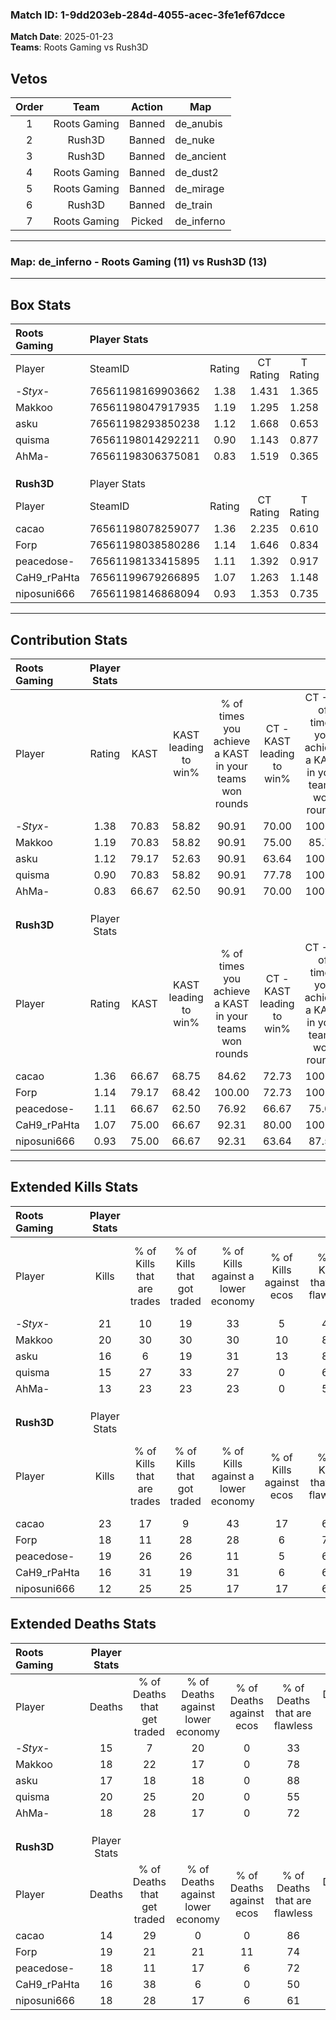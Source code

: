 ### Match ID: 1-9dd203eb-284d-4055-acec-3fe1ef67dcce  
**Match Date**: 2025-01-23  
**Teams**: Roots Gaming vs Rush3D  

## Vetos  

| Order | Team | Action | Map |
| :---: | :--: | :----: | --- |
| 1 | Roots Gaming | Banned | de_anubis |
| 2 | Rush3D | Banned | de_nuke |
| 3 | Rush3D | Banned | de_ancient |
| 4 | Roots Gaming | Banned | de_dust2 |
| 5 | Roots Gaming | Banned | de_mirage |
| 6 | Rush3D | Banned | de_train |
| 7 | Roots Gaming | Picked | de_inferno |

---  

### **Map**: de_inferno - Roots Gaming (11) vs Rush3D (13)  
---  

## Box Stats  

| **Roots Gaming** | Player Stats      |        |           |          |       |       |       |         |        |      |     |
| :- | :- | :-: | :-: | :-: | :-: | :-: | :-: | :-: | :-: | :-: | :-: |
| Player           | SteamID           | Rating | CT Rating | T Rating | KAST  |  ADR  | Kills | Assists | Deaths | K/D  | HS% |
| -_Styx_-         | 76561198169903662 |  1.38  |   1.431   |  1.365   | 70.83 | 106.3 |  21   |    8    |   15   | 1.40 | 61  |
| Makkoo           | 76561198047917935 |  1.19  |   1.295   |  1.258   | 70.83 | 77.8  |  20   |    9    |   18   | 1.11 | 25  |
| asku             | 76561198293850238 |  1.12  |   1.668   |  0.653   | 79.17 | 79.0  |  16   |    6    |   17   | 0.94 | 37  |
| quisma           | 76561198014292211 |  0.90  |   1.143   |  0.877   | 70.83 | 63.1  |  15   |    5    |   20   | 0.75 | 60  |
| AhMa-            | 76561198306375081 |  0.83  |   1.519   |  0.365   | 66.67 | 60.4  |  13   |    5    |   18   | 0.72 | 69  |
|                  |                   |        |           |          |       |       |       |         |        |      |     |
|                  |                   |        |           |          |       |       |       |         |        |      |     |
|                  |                   |        |           |          |       |       |       |         |        |      |     |
| **Rush3D**       | Player Stats      |        |           |          |       |       |       |         |        |      |     |
| Player           | SteamID           | Rating | CT Rating | T Rating | KAST  |  ADR  | Kills | Assists | Deaths | K/D  | HS% |
| cacao            | 76561198078259077 |  1.36  |   2.235   |  0.610   | 66.67 | 85.5  |  23   |    4    |   14   | 1.64 | 47  |
| Forp             | 76561198038580286 |  1.14  |   1.646   |  0.834   | 79.17 | 79.4  |  18   |    5    |   19   | 0.95 | 72  |
| peacedose-       | 76561198133415895 |  1.11  |   1.392   |  0.917   | 66.67 | 81.2  |  19   |    4    |   18   | 1.06 | 31  |
| CaH9_rPaHta      | 76561199679266895 |  1.07  |   1.263   |  1.148   | 75.00 | 66.7  |  16   |    7    |   16   | 1.00 | 68  |
| niposuni666      | 76561198146868094 |  0.93  |   1.353   |  0.735   | 75.00 | 76.8  |  12   |   11    |   18   | 0.67 | 33  |
---  

## Contribution Stats  

| **Roots Gaming** | Player Stats |       |                      |                                                        |                           |                                                             |                          |                                                            |
| :- | :-: | :-: | :-: | :-: | :-: | :-: | :-: | :-: |
| Player           |    Rating    | KAST  | KAST leading to win% | % of times you achieve a KAST in your teams won rounds | CT - KAST leading to win% | CT - % of times you achieve a KAST in your teams won rounds | T - KAST leading to win% | T - % of times you achieve a KAST in your teams won rounds |
| -_Styx_-         |     1.38     | 70.83 |        58.82         |                         90.91                          |           70.00           |                           100.00                            |          42.86           |                           75.00                            |
| Makkoo           |     1.19     | 70.83 |        58.82         |                         90.91                          |           75.00           |                            85.71                            |          44.44           |                           100.00                           |
| asku             |     1.12     | 79.17 |        52.63         |                         90.91                          |           63.64           |                           100.00                            |          37.50           |                           75.00                            |
| quisma           |     0.90     | 70.83 |        58.82         |                         90.91                          |           77.78           |                           100.00                            |          37.50           |                           75.00                            |
| AhMa-            |     0.83     | 66.67 |        62.50         |                         90.91                          |           70.00           |                           100.00                            |          50.00           |                           75.00                            |
|                  |              |       |                      |                                                        |                           |                                                             |                          |                                                            |
|                  |              |       |                      |                                                        |                           |                                                             |                          |                                                            |
|                  |              |       |                      |                                                        |                           |                                                             |                          |                                                            |
| **Rush3D**       | Player Stats |       |                      |                                                        |                           |                                                             |                          |                                                            |
| Player           |    Rating    | KAST  | KAST leading to win% | % of times you achieve a KAST in your teams won rounds | CT - KAST leading to win% | CT - % of times you achieve a KAST in your teams won rounds | T - KAST leading to win% | T - % of times you achieve a KAST in your teams won rounds |
| cacao            |     1.36     | 66.67 |        68.75         |                         84.62                          |           72.73           |                           100.00                            |          60.00           |                           60.00                            |
| Forp             |     1.14     | 79.17 |        68.42         |                         100.00                         |           72.73           |                           100.00                            |          62.50           |                           100.00                           |
| peacedose-       |     1.11     | 66.67 |        62.50         |                         76.92                          |           66.67           |                            75.00                            |          57.14           |                           80.00                            |
| CaH9_rPaHta      |     1.07     | 75.00 |        66.67         |                         92.31                          |           80.00           |                           100.00                            |          50.00           |                           80.00                            |
| niposuni666      |     0.93     | 75.00 |        66.67         |                         92.31                          |           63.64           |                            87.50                            |          71.43           |                           100.00                           |
---  

## Extended Kills Stats  

| **Roots Gaming** | Player Stats |                            |                            |                                    |                         |                              |                                 |                                       |                    |           |
| :- | :-: | :-: | :-: | :-: | :-: | :-: | :-: | :-: | :-: | :-: |
| Player           |    Kills     | % of Kills that are trades | % of Kills that got traded | % of Kills against a lower economy | % of Kills against ecos | % of Kills that are flawless | % of Kills that are close duels | % of Kills that are assisted by flash | Pistol Round Kills | AWP Kills |
| -_Styx_-         |      21      |             10             |             19             |                 33                 |            5            |              48              |               10                |                  14                   |         0          |     0     |
| Makkoo           |      20      |             30             |             30             |                 30                 |           10            |              85              |                5                |                   0                   |         1          |     0     |
| asku             |      16      |             6              |             19             |                 31                 |           13            |              88              |                0                |                  13                   |         1          |     8     |
| quisma           |      15      |             27             |             33             |                 27                 |            0            |              60              |                7                |                  20                   |         2          |     0     |
| AhMa-            |      13      |             23             |             23             |                 23                 |            0            |              54              |                0                |                   8                   |         2          |     0     |
|                  |              |                            |                            |                                    |                         |                              |                                 |                                       |                    |           |
|                  |              |                            |                            |                                    |                         |                              |                                 |                                       |                    |           |
|                  |              |                            |                            |                                    |                         |                              |                                 |                                       |                    |           |
| **Rush3D**       | Player Stats |                            |                            |                                    |                         |                              |                                 |                                       |                    |           |
| Player           |    Kills     | % of Kills that are trades | % of Kills that got traded | % of Kills against a lower economy | % of Kills against ecos | % of Kills that are flawless | % of Kills that are close duels | % of Kills that are assisted by flash | Pistol Round Kills | AWP Kills |
| cacao            |      23      |             17             |             9              |                 43                 |           17            |              61              |                4                |                   0                   |         2          |     8     |
| Forp             |      18      |             11             |             28             |                 28                 |            6            |              72              |                6                |                   6                   |         0          |     2     |
| peacedose-       |      19      |             26             |             26             |                 11                 |            5            |              63              |               11                |                   0                   |         2          |     0     |
| CaH9_rPaHta      |      16      |             31             |             19             |                 31                 |            6            |              63              |                6                |                   0                   |         4          |     0     |
| niposuni666      |      12      |             25             |             25             |                 17                 |           17            |              67              |                8                |                   0                   |         1          |     0     |
## Extended Deaths Stats  

| **Roots Gaming** | Player Stats |                             |                                   |                          |                               |                            |                           |               |
| :- | :-: | :-: | :-: | :-: | :-: | :-: | :-: | :-: |
| Player           |    Deaths    | % of Deaths that get traded | % of Deaths against lower economy | % of Deaths against ecos | % of Deaths that are flawless | % of Deaths that are close | % of Deaths while blinded | Deaths to AWP |
| -_Styx_-         |      15      |              7              |                20                 |            0             |              33               |             13             |             0             |       1       |
| Makkoo           |      18      |             22              |                17                 |            0             |              78               |             6              |             0             |       2       |
| asku             |      17      |             18              |                18                 |            0             |              88               |             6              |             0             |       3       |
| quisma           |      20      |             25              |                20                 |            0             |              55               |             5              |             0             |       2       |
| AhMa-            |      18      |             28              |                17                 |            0             |              72               |             6              |             6             |       2       |
|                  |              |                             |                                   |                          |                               |                            |                           |               |
|                  |              |                             |                                   |                          |                               |                            |                           |               |
|                  |              |                             |                                   |                          |                               |                            |                           |               |
| **Rush3D**       | Player Stats |                             |                                   |                          |                               |                            |                           |               |
| Player           |    Deaths    | % of Deaths that get traded | % of Deaths against lower economy | % of Deaths against ecos | % of Deaths that are flawless | % of Deaths that are close | % of Deaths while blinded | Deaths to AWP |
| cacao            |      14      |             29              |                 0                 |            0             |              86               |             0              |             7             |       2       |
| Forp             |      19      |             21              |                21                 |            11            |              74               |             0              |            11             |       3       |
| peacedose-       |      18      |             11              |                17                 |            6             |              72               |             11             |            11             |       2       |
| CaH9_rPaHta      |      16      |             38              |                 6                 |            0             |              50               |             6              |            19             |       0       |
| niposuni666      |      18      |             28              |                17                 |            6             |              61               |             6              |             6             |       1       |
